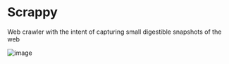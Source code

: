# Scrappy
Web crawler with the intent of capturing small digestible snapshots of the web

![image](https://user-images.githubusercontent.com/527951/117340934-802d7e00-ae6f-11eb-8d56-f02c0a0820c7.png)

